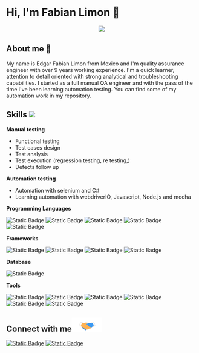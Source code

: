 # Hi, I'm Fabian Limon 👋

<p align="center">
  <a href="https://github.com/DenverCoder1/readme-typing-svg"><img src="https://readme-typing-svg.herokuapp.com?font=Time+New+Roman&color=cyan&size=25&center=true&vCenter=true&width=600&height=100&lines=Edgar+Fabian+Limon+Rodriguez;Quality+Assurance+Engineer,;Electronics+and+Communications+Engineer,;Love+to+learn+new+stuff"></a>
</p>


## About me 📝

<p>My name is Edgar Fabian Limon from Mexico and I'm quality assurance engineer with over 9 years working experience. I'm a quick learner, attention to detail oriented with strong analytical and troubleshooting capabilities. I started as a full manual QA engineer and with the pass of the time I've been learning automation testing. You can find some of my automation work in my repository.</p>

## <b> Skills</b> <img src="https://media2.giphy.com/media/QssGEmpkyEOhBCb7e1/giphy.gif?cid=ecf05e47a0n3gi1bfqntqmob8g9aid1oyj2wr3ds3mg700bl&rid=giphy.gif" width ="25">

__Manual testing__

- Functional testing
- Test cases design
- Test analysis
- Test execution (regression testing, re testing,)
- Defects follow up

__Automation testing__

- Automation with selenium and C#
- Learning automation with webdriverIO, Javascript, Node.js and mocha

__Programming Languages__

![Static Badge](https://img.shields.io/badge/C-%23A8B9CC?style=for-the-badge&logo=c&labelColor=black)   ![Static Badge](https://img.shields.io/badge/C%2B%2B-%2300599C?style=for-the-badge&logo=c%2B%2B&labelColor=black)   ![Static Badge](https://img.shields.io/badge/C%23-%2300599C?style=for-the-badge&logo=c%23&labelColor=black)   ![Static Badge](https://img.shields.io/badge/Java-%235DACDF?style=for-the-badge&logo=Java&labelColor=black)   ![Static Badge](https://img.shields.io/badge/Javascript-%23F7DF1E?style=for-the-badge&logo=javascript&labelColor=black)



__Frameworks__

![Static Badge](https://img.shields.io/badge/Selenium-%2343B02A?style=for-the-badge&logo=selenium&labelColor=black)   ![Static Badge](https://img.shields.io/badge/WebdriderIO-%23EA5906?style=for-the-badge&logo=webdriverio&labelColor=black)  ![Static Badge](https://img.shields.io/badge/NodeJS-%235FA04E?style=for-the-badge&logo=node.js&labelColor=black)    ![Static Badge](https://img.shields.io/badge/Mocha-%238D6748?style=for-the-badge&logo=mocha&labelColor=black)

__Database__

![Static Badge](https://img.shields.io/badge/SQL-%234479A1?style=for-the-badge&logo=SQL&labelColor=black)

__Tools__

![Static Badge](https://img.shields.io/badge/Visual%20Studio%20Code-blue?style=for-the-badge)   ![Static Badge](https://img.shields.io/badge/Visual%20Studio%20-purple?style=for-the-badge)
   ![Static Badge](https://img.shields.io/badge/Jira-%230052CC?style=for-the-badge&logo=Jira)   ![Static Badge](https://img.shields.io/badge/Azure%20devops%20-%20blue?style=for-the-badge)   ![Static Badge](https://img.shields.io/badge/GIT-%23F05032?style=for-the-badge&logo=git&labelColor=black)   ![Static Badge](https://img.shields.io/badge/GitHub-%23181717?style=for-the-badge&logo=github&labelColor=black)

## <b>Connect with me</b><img src="https://github.com/0xAbdulKhalid/0xAbdulKhalid/raw/main/assets/mdImages/handshake.gif" width ="80">

<a href="mailto:fabian.limon.rodriguez@gmail.com" target="blank"> <img alt="Static Badge" src="https://img.shields.io/badge/gmail-%23EA4335?style=for-the-badge&logo=gmail&labelColor=black"></a>
<a href="https://www.linkedin.com/in/edgar-fabian-limon-rodriguez-90668648/" target="blank"><img alt="Static Badge" src="https://img.shields.io/badge/linkedin-%230A66C2?style=for-the-badge&logo=linkedin&labelColor=black"></a>







<!--
**eflimon/eflimon** is a ✨ _special_ ✨ repository because its `README.md` (this file) appears on your GitHub profile.

Here are some ideas to get you started:

- 🔭 I’m currently working on ...
- 🌱 I’m currently learning ...
- 👯 I’m looking to collaborate on ...
- 🤔 I’m looking for help with ...
- 💬 Ask me about ...
- 📫 How to reach me: ...
- 😄 Pronouns: ...
- ⚡ Fun fact: ...
-->
